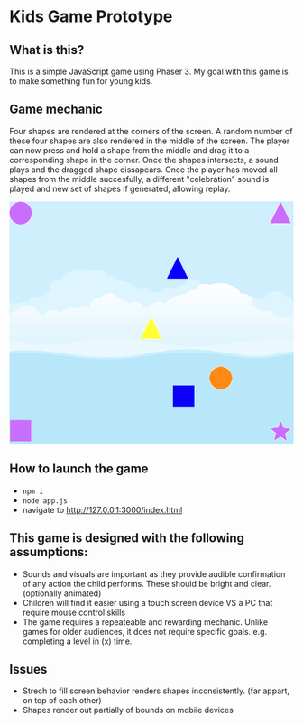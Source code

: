 # Kids Game Prototype

## What is this?
This is a simple JavaScript game using Phaser 3. My goal with this game is to make something fun for young kids.

## Game mechanic
Four shapes are rendered at the corners of the screen.
A random number of these four shapes are also rendered in the middle of the screen. The player can now press and hold a shape from the middle and drag it to a corresponding shape in the corner. Once the shapes intersects, a sound plays and the dragged shape dissapears. Once the player has moved all shapes from the middle succesfully, a different "celebration" sound is played and new set of shapes if generated, allowing replay.

![example of game appearance](game.png)

## How to launch the game
- `npm i`
- `node app.js`
- navigate to http://127.0.0.1:3000/index.html

## This game is designed with the following assumptions:
- Sounds and visuals are important as they provide audible confirmation of any action the child performs. These should be bright and clear. (optionally animated)
- Children will find it easier using a touch screen device VS a PC that require mouse control skills
- The game requires a repeateable and rewarding mechanic. Unlike games for older audiences, it does not require specific goals. e.g. completing a level in (x) time.

## Issues
- Strech to fill screen behavior renders shapes inconsistently. (far appart, on top of each other)
- Shapes render out partially of bounds on mobile devices
